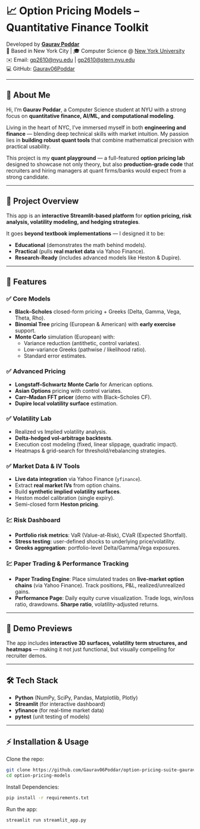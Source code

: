 # 📈 Option Pricing Models – Quantitative Finance Toolkit

Developed by **[Gaurav Poddar](https://www.linkedin.com/in/gauravpoddar-gp13/)**  
📍 Based in New York City | 🎓 Computer Science @ [New York University](https://www.nyu.edu)  
✉️ Email: gp2610@nyu.edu | gp2610@stern.nyu.edu  
💻 GitHub: [Gaurav06Poddar](https://github.com/Gaurav06Poddar)

---

## 👋 About Me

Hi, I’m **Gaurav Poddar**, a Computer Science student at NYU with a strong focus on **quantitative finance, AI/ML, and computational modeling**.  

Living in the heart of NYC, I’ve immersed myself in both **engineering and finance** — blending deep technical skills with market intuition. My passion lies in **building robust quant tools** that combine mathematical precision with practical usability.  

This project is my **quant playground** — a full-featured **option pricing lab** designed to showcase not only theory, but also **production-grade code** that recruiters and hiring managers at quant firms/banks would expect from a strong candidate.  

---

## 🚀 Project Overview

This app is an **interactive Streamlit-based platform** for **option pricing, risk analysis, volatility modeling, and hedging strategies**.  

It goes **beyond textbook implementations** — I designed it to be:  
- **Educational** (demonstrates the math behind models).  
- **Practical** (pulls **real market data** via Yahoo Finance).  
- **Research-Ready** (includes advanced models like Heston & Dupire).  

---

## 🧮 Features

### ✅ Core Models
- **Black–Scholes** closed-form pricing + Greeks (Delta, Gamma, Vega, Theta, Rho).
- **Binomial Tree** pricing (European & American) with **early exercise** support.
- **Monte Carlo** simulation (European) with:
  - Variance reduction (antithetic, control variates).
  - Low-variance Greeks (pathwise / likelihood ratio).
  - Standard error estimates.

### ✅ Advanced Pricing
- **Longstaff–Schwartz Monte Carlo** for American options.
- **Asian Options** pricing with control variates.
- **Carr–Madan FFT pricer** (demo with Black–Scholes CF).
- **Dupire local volatility surface** estimation.

### ✅ Volatility Lab
- Realized vs Implied volatility analysis.
- **Delta-hedged vol-arbitrage backtests**.
- Execution cost modeling (fixed, linear slippage, quadratic impact).
- Heatmaps & grid-search for threshold/rebalancing strategies.

### ✅ Market Data & IV Tools
- **Live data integration** via Yahoo Finance (`yfinance`).
- Extract **real market IVs** from option chains.
- Build **synthetic implied volatility surfaces**.
- Heston model calibration (single expiry).
- Semi-closed form **Heston pricing**.

### 💹 Risk Dashboard
- **Portfolio risk metrics**: VaR (Value-at-Risk), CVaR (Expected Shortfall).
- **Stress testing**: user-defined shocks to underlying price/volatility.
- **Greeks aggregation**: portfolio-level Delta/Gamma/Vega exposures.

### 💹 Paper Trading & Performance Tracking
- **Paper Trading Engine**:
   Place simulated trades on **live-market option chains** (via Yahoo Finance).
   Track positions, P&L, realized/unrealized gains.
- **Performance Page**:
   Daily equity curve visualization.
   Trade logs, win/loss ratio, drawdowns.
   **Sharpe ratio**, volatility-adjusted returns.

---

## 🎨 Demo Previews

The app includes **interactive 3D surfaces, volatility term structures, and heatmaps** — making it not just functional, but visually compelling for recruiter demos.

---

## 🛠️ Tech Stack

- **Python** (NumPy, SciPy, Pandas, Matplotlib, Plotly)  
- **Streamlit** (for interactive dashboard)  
- **yfinance** (for real-time market data)  
- **pytest** (unit testing of models)  

---

## ⚡ Installation & Usage

Clone the repo:

```bash
git clone https://github.com/Gaurav06Poddar/option-pricing-suite-gaurav-poddar.git
cd option-pricing-models
```

Install Dependencies:

```bash
pip install -r requirements.txt
```

Run the app:

```bash
streamlit run streamlit_app.py
```